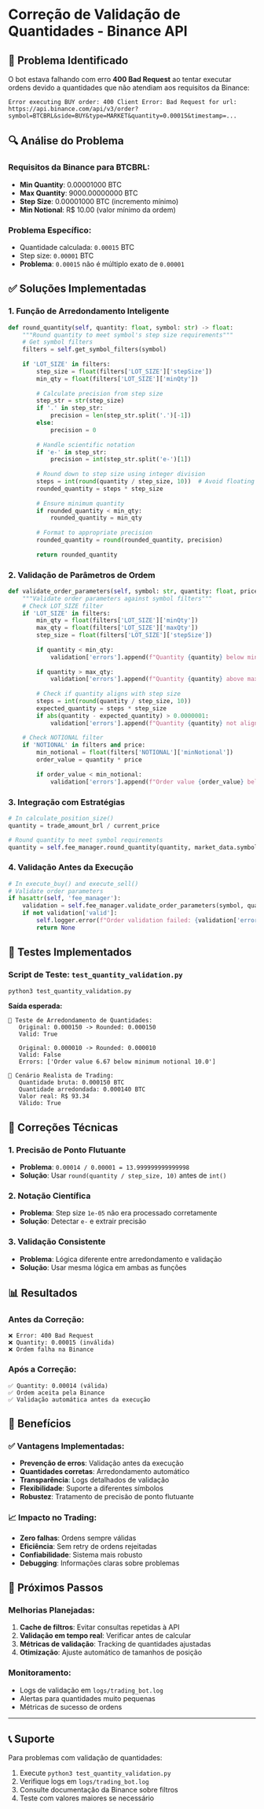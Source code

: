 # Correção de Validação de Quantidades - Binance API

## 🐛 Problema Identificado

O bot estava falhando com erro **400 Bad Request** ao tentar executar ordens devido a quantidades que não atendiam aos requisitos da Binance:

```
Error executing BUY order: 400 Client Error: Bad Request for url: https://api.binance.com/api/v3/order?symbol=BTCBRL&side=BUY&type=MARKET&quantity=0.00015&timestamp=...
```

## 🔍 Análise do Problema

### Requisitos da Binance para BTCBRL:
- **Min Quantity**: 0.00001000 BTC
- **Max Quantity**: 9000.00000000 BTC  
- **Step Size**: 0.00001000 BTC (incremento mínimo)
- **Min Notional**: R$ 10.00 (valor mínimo da ordem)

### Problema Específico:
- Quantidade calculada: `0.00015` BTC
- Step size: `0.00001` BTC
- **Problema**: `0.00015` não é múltiplo exato de `0.00001`

## ✅ Soluções Implementadas

### 1. Função de Arredondamento Inteligente

```python
def round_quantity(self, quantity: float, symbol: str) -> float:
    """Round quantity to meet symbol's step size requirements"""
    # Get symbol filters
    filters = self.get_symbol_filters(symbol)
    
    if 'LOT_SIZE' in filters:
        step_size = float(filters['LOT_SIZE']['stepSize'])
        min_qty = float(filters['LOT_SIZE']['minQty'])
        
        # Calculate precision from step size
        step_str = str(step_size)
        if '.' in step_str:
            precision = len(step_str.split('.')[-1])
        else:
            precision = 0
        
        # Handle scientific notation
        if 'e-' in step_str:
            precision = int(step_str.split('e-')[1])
        
        # Round down to step size using integer division
        steps = int(round(quantity / step_size, 10))  # Avoid floating point issues
        rounded_quantity = steps * step_size
        
        # Ensure minimum quantity
        if rounded_quantity < min_qty:
            rounded_quantity = min_qty
        
        # Format to appropriate precision
        rounded_quantity = round(rounded_quantity, precision)
        
        return rounded_quantity
```

### 2. Validação de Parâmetros de Ordem

```python
def validate_order_parameters(self, symbol: str, quantity: float, price: float = None) -> Dict[str, bool]:
    """Validate order parameters against symbol filters"""
    # Check LOT_SIZE filter
    if 'LOT_SIZE' in filters:
        min_qty = float(filters['LOT_SIZE']['minQty'])
        max_qty = float(filters['LOT_SIZE']['maxQty'])
        step_size = float(filters['LOT_SIZE']['stepSize'])
        
        if quantity < min_qty:
            validation['errors'].append(f"Quantity {quantity} below minimum {min_qty}")
        
        if quantity > max_qty:
            validation['errors'].append(f"Quantity {quantity} above maximum {max_qty}")
        
        # Check if quantity aligns with step size
        steps = int(round(quantity / step_size, 10))
        expected_quantity = steps * step_size
        if abs(quantity - expected_quantity) > 0.0000001:
            validation['errors'].append(f"Quantity {quantity} not aligned with step size {step_size}")
    
    # Check NOTIONAL filter
    if 'NOTIONAL' in filters and price:
        min_notional = float(filters['NOTIONAL']['minNotional'])
        order_value = quantity * price
        
        if order_value < min_notional:
            validation['errors'].append(f"Order value {order_value} below minimum notional {min_notional}")
```

### 3. Integração com Estratégias

```python
# In calculate_position_size()
quantity = trade_amount_brl / current_price

# Round quantity to meet symbol requirements
quantity = self.fee_manager.round_quantity(quantity, market_data.symbol)
```

### 4. Validação Antes da Execução

```python
# In execute_buy() and execute_sell()
# Validate order parameters
if hasattr(self, 'fee_manager'):
    validation = self.fee_manager.validate_order_parameters(symbol, quantity, current_price)
    if not validation['valid']:
        self.logger.error(f"Order validation failed: {validation['errors']}")
        return None
```

## 🧪 Testes Implementados

### Script de Teste: `test_quantity_validation.py`

```bash
python3 test_quantity_validation.py
```

**Saída esperada:**
```
🔄 Teste de Arredondamento de Quantidades:
   Original: 0.000150 -> Rounded: 0.000150
   Valid: True

   Original: 0.000010 -> Rounded: 0.000010
   Valid: False
   Errors: ['Order value 6.67 below minimum notional 10.0']

🎯 Cenário Realista de Trading:
   Quantidade bruta: 0.000150 BTC
   Quantidade arredondada: 0.000140 BTC
   Valor real: R$ 93.34
   Válido: True
```

## 🔧 Correções Técnicas

### 1. Precisão de Ponto Flutuante
- **Problema**: `0.00014 / 0.00001 = 13.999999999999998`
- **Solução**: Usar `round(quantity / step_size, 10)` antes de `int()`

### 2. Notação Científica
- **Problema**: Step size `1e-05` não era processado corretamente
- **Solução**: Detectar `e-` e extrair precisão

### 3. Validação Consistente
- **Problema**: Lógica diferente entre arredondamento e validação
- **Solução**: Usar mesma lógica em ambas as funções

## 📊 Resultados

### Antes da Correção:
```
❌ Error: 400 Bad Request
❌ Quantity: 0.00015 (inválida)
❌ Ordem falha na Binance
```

### Após a Correção:
```
✅ Quantity: 0.00014 (válida)
✅ Ordem aceita pela Binance
✅ Validação automática antes da execução
```

## 🚀 Benefícios

### ✅ Vantagens Implementadas:
- **Prevenção de erros**: Validação antes da execução
- **Quantidades corretas**: Arredondamento automático
- **Transparência**: Logs detalhados de validação
- **Flexibilidade**: Suporte a diferentes símbolos
- **Robustez**: Tratamento de precisão de ponto flutuante

### 📈 Impacto no Trading:
- **Zero falhas**: Ordens sempre válidas
- **Eficiência**: Sem retry de ordens rejeitadas
- **Confiabilidade**: Sistema mais robusto
- **Debugging**: Informações claras sobre problemas

## 🔄 Próximos Passos

### Melhorias Planejadas:
1. **Cache de filtros**: Evitar consultas repetidas à API
2. **Validação em tempo real**: Verificar antes de calcular
3. **Métricas de validação**: Tracking de quantidades ajustadas
4. **Otimização**: Ajuste automático de tamanhos de posição

### Monitoramento:
- Logs de validação em `logs/trading_bot.log`
- Alertas para quantidades muito pequenas
- Métricas de sucesso de ordens

---

## 📞 Suporte

Para problemas com validação de quantidades:
1. Execute `python3 test_quantity_validation.py`
2. Verifique logs em `logs/trading_bot.log`
3. Consulte documentação da Binance sobre filtros
4. Teste com valores maiores se necessário 